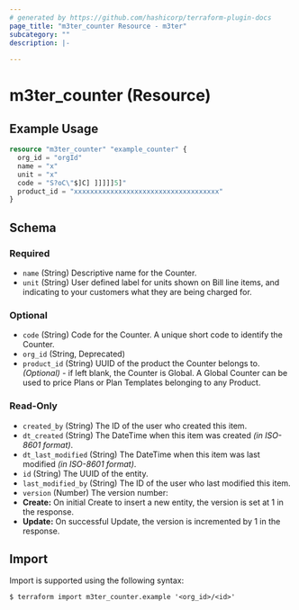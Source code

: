 ```yaml
---
# generated by https://github.com/hashicorp/terraform-plugin-docs
page_title: "m3ter_counter Resource - m3ter"
subcategory: ""
description: |-
  
---
```


# m3ter_counter (Resource)



## Example Usage

```terraform
resource "m3ter_counter" "example_counter" {
  org_id = "orgId"
  name = "x"
  unit = "x"
  code = "S?oC\"$]C] ]]]]]5]"
  product_id = "xxxxxxxxxxxxxxxxxxxxxxxxxxxxxxxxxxxx"
}
```

<!-- schema generated by tfplugindocs -->
## Schema

### Required

- `name` (String) Descriptive name for the Counter.
- `unit` (String) User defined label for units shown on Bill line items, and indicating to your customers what they are being charged for.

### Optional

- `code` (String) Code for the Counter. A unique short code to identify the Counter.
- `org_id` (String, Deprecated)
- `product_id` (String) UUID of the product the Counter belongs to. *(Optional)* - if left blank, the Counter is Global. A Global Counter can be used to price Plans or Plan Templates belonging to any Product.

### Read-Only

- `created_by` (String) The ID of the user who created this item.
- `dt_created` (String) The DateTime when this item was created *(in ISO-8601 format)*.
- `dt_last_modified` (String) The DateTime when this item was last modified *(in ISO-8601 format)*.
- `id` (String) The UUID of the entity.
- `last_modified_by` (String) The ID of the user who last modified this item.
- `version` (Number) The version number:
- **Create:** On initial Create to insert a new entity, the version is set at 1 in the response.
- **Update:** On successful Update, the version is incremented by 1 in the response.

## Import

Import is supported using the following syntax:

```shell
$ terraform import m3ter_counter.example '<org_id>/<id>'
```
